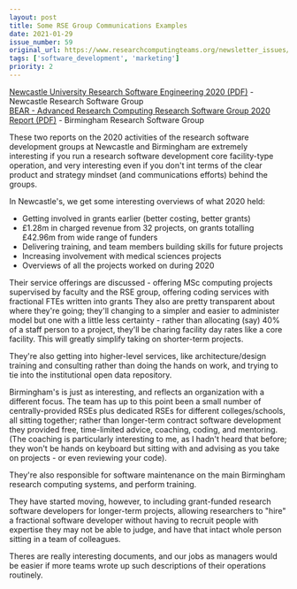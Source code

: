 ```yaml
---
layout: post
title: Some RSE Group Communications Examples
date: 2021-01-29
issue_number: 59
original_url: https://www.researchcomputingteams.org/newsletter_issues/0059
tags: ['software_development', 'marketing']
priority: 2
---
```


<!-- markdownlint-disable MD033 -->
<!-- markdownlint-disable MD041 -->
<!-- markdownlint-disable MD049 -->

[Newcastle University Research Software Engineering 2020 (PDF)](https://nclrse.blob.core.windows.net/public/nclrse-2020-public.pdf) - Newcastle Research Software Group<br/>
[BEAR - Advanced Research Computing Research Software Group 2020 Report (PDF)](https://intranet.birmingham.ac.uk/it/teams/infrastructure/research/bear/documents/public/rsg/rsg-2020-report.pdf) - Birmingham Research Software Group

These two reports on the 2020 activities of the research software development groups at Newcastle and Birmingham are extremely interesting if you run a research software development core facility-type operation, and very interesting even if you don't int terms of the clear product and strategy mindset (and communications efforts) behind the groups.

In Newcastle's, we get some interesting overviews of what 2020 held:

- Getting involved in grants earlier (better costing, better grants)
- £1.28m in charged revenue from 32 projects, on grants totalling £42.96m from wide range of funders
- Delivering training, and team members building skills for future projects
- Increasing involvement with medical sciences projects
- Overviews of all the projects worked on during 2020

Their service offerings are discussed - offering MSc computing projects supervised by faculty and the RSE group, offering coding services with fractional FTEs written into grants
They also are pretty transparent about where they're going; they'll changing to a simpler and easier to administer model but one with a little less certainty - rather than allocating (say) 40% of a staff person to a project, they'll be charing facility day rates like a core facility. This will greatly simplify taking on shorter-term projects.

They're also getting into higher-level services, like architecture/design training and consulting rather than doing the hands on work, and trying to tie into the institutional open data repository.

Birmingham's is just as interesting, and reflects an organization with a different focus. The team has up to this point been a small number of centrally-provided RSEs plus dedicated RSEs for different colleges/schools, all sitting together; rather than longer-term contract software development they provided free, time-limited advice, coaching, coding, and mentoring. (The coaching is particularly interesting to me, as I hadn't heard that before; they won't be hands on keyboard but sitting with and advising as you take on projects - or even reviewing your code).

They're also responsible for software maintenance on the main Birmingham research computing systems, and perform training.

They have started moving, however, to including grant-funded research software developers for longer-term projects, allowing researchers to "hire" a fractional software developer without having to recruit people with expertise they may not be able to judge, and have that intact whole person sitting in a team of colleagues.

Theres are really interesting documents, and our jobs as managers would be easier if more teams wrote up such descriptions of their operations routinely.
